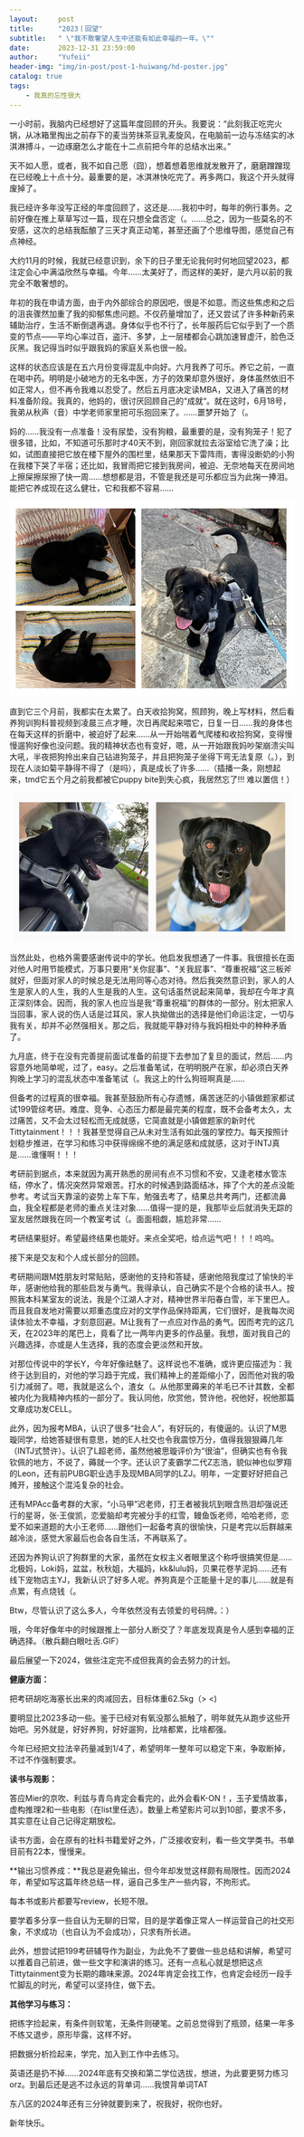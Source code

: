 ```yaml
---
layout:     post
title:      "2023丨回望"
subtitle:   " \"我不敢奢望人生中还能有如此幸福的一年。\""
date:       2023-12-31 23:59:00
author:     "Yufeii"
header-img: "img/in-post/post-1-huiwang/hd-poster.jpg"
catalog: true
tags:
    - 我真的忘性很大
---
```


一小时前，我脑内已经想好了这篇年度回顾的开头。我要说：“此刻我正吃完火锅，从冰箱里掏出之前存下的麦当劳抹茶豆乳麦旋风，在电脑前一边与冻结实的冰淇淋搏斗，一边琢磨怎么才能在十二点前把今年的总结水出来。”

天不如人愿，或者，我不如自己愿（囧），想着想着思维就发散开了，磨磨蹭蹭现在已经晚上十点十分。最重要的是，冰淇淋快吃完了。再多两口，我这个开头就得废掉了。

我已经许多年没写正经的年度回顾了，这还是……我初中时，每年的例行事务。之前好像在推上草草写过一篇，现在只想全盘否定（。……总之，因为一些莫名的不安感，这次的总结我酝酿了三天才真正动笔，甚至还画了个思维导图，感觉自己有点神经。

大约11月的时候，我就已经意识到，余下的日子里无论我何时何地回望2023，都注定会心中满溢欣然与幸福。今年……太美好了，而这样的美好，是六月以前的我完全不敢奢想的。

年初的我在申请方面，由于内外部综合的原因吧，很是不如意。而这些焦虑和之后的沮丧骤然加重了我的抑郁焦虑问题。不仅药量增加了，还又尝试了许多种新药来辅助治疗，生活不断倒退再退。身体似乎也不行了，长年服药后它似乎到了一个质变的节点——平均心率过百，盗汗、多梦，上一层楼都会心跳加速冒虚汗，脸色泛灰黑。我记得当时似乎跟我妈的家庭关系也很一般。

这样的状态应该是在五六月份变得混乱中向好。六月我养了可乐。养它之前，一直在喝中药。明明是小破地方的无名中医，方子的效果却意外很好，身体虽然依旧不如正常人，但不再令我难以忍受了。然后五月底决定读MBA，又进入了痛苦的材料准备阶段。我真的，他妈的，很讨厌回顾自己的“成就“。就在这时，6月18号，我弟从秋声（音）中学老师家里把可乐抱回来了。……噩梦开始了（。

妈的……我没有一点准备！没有尿垫，没有狗粮，最重要的是，没有狗笼子！犯了很多错，比如，不知道可乐那时才40天不到，刚回家就拉去浴室给它洗了澡；比如，试图直接把它放在楼下屋外的围栏里，结果那天下雷阵雨，害得没断奶的小狗在我楼下哭了半宿；还比如，我冒雨把它接到我房间，被迫、无奈地每天在房间地上擦屎擦尿擦了快一周……想想都是泪，不管是我还是可乐都应当为此掬一捧泪。能把它养成现在这么健壮，它和我都不容易……

![img](img\in-post\post-1-huiwang\kele-mix.jpg)

直到它三个月前，我都实在太累了。白天收拾狗窝，照顾狗，晚上写材料，然后看养狗训狗科普视频到凌晨三点才睡，次日再爬起来喂它，日复一日……我的身体也在每天这样的折磨中，被迫好了起来……从一开始喘着气爬楼和收拾狗窝，变得慢慢遛狗好像也没问题。我的精神状态也有变好，嗯，从一开始跟我妈吵架崩溃尖叫大吼，半夜把狗拎出来自己钻进狗笼子，并且把狗笼子坐得下弯无法复原（。），到现在人淡如菊平静得不得了（是吗），真是成长了许多……（插播一条，刚想起来，tmd它五个月之前我都被它puppy bite到失心疯，我居然忘了!!! 难以置信！）

![img](img\in-post\post-1-huiwang\kele-mix2.jpg)

当然此处，也格外需要感谢传说中的学长。他启发我想通了一件事。我很擅长在面对他人时用节能模式，万事只要用“关你屁事”、“关我屁事”、“尊重祝福”这三板斧就好，但面对家人的时候总是无法用同等心态对待。然后我突然意识到，家人的人生是家人的人生，我的人生是我的人生。这句话虽然说起来简单，我却在今年才真正深刻体会。因而，我的家人也应当是我“尊重祝福”的群体的一部分。别太把家人当回事，家人说的伤人话是过耳风，家人执拗做出的选择是他们命运注定，一切与我有关，却并不必然强相关。那之后，我就能平静对待与我妈相处中的种种矛盾了。



九月底，终于在没有完善提前面试准备的前提下去参加了复旦的面试，然后……内容意外地简单呢，过了，easy。之后准备笔试，在明明脱产在家，却必须白天养狗晚上学习的混乱状态中准备笔试（。我这上的什么狗班啊真是……

但备考的过程真的很幸福。我甚至鼓励所有心存遗憾，痛苦迷茫的小镇做题家都试试199管综考研。难度、竞争、心态压力都是最完美的程度，既不会备考太久，太过痛苦，又不会太过轻松而无成就感，它简直就是小镇做题家的新时代Tittytainment！！！我甚至觉得自己从未对生活有如此强的掌控力。每天按照计划稳步推进，在学习和练习中获得绵绵不绝的满足感和成就感，这对于INTJ真是……谁懂啊！！！

考研前到据点，本来就因为离开熟悉的房间有点不习惯和不安，又逢老楼水管冻结，停水了，情况突然异常艰苦。打水的时候遇到路面结冰，摔了个大的差点没能参考。考试当天靠滚的姿势上车下车，勉强去考了，结果总共考两门，还都流鼻血，我全程都是老师的重点关注对象……值得一提的是，我那毕业后就消失无踪的室友居然跟我在同一个教室考试（。面面相觑，尴尬非常……

考研结果挺好。希望最终结果也能好。来点全奖吧，给点运气吧！！！呜呜。



接下来是交友和个人成长部分的回顾。

考研期间跟M姓朋友时常贴贴，感谢他的支持和答疑，感谢他陪我度过了愉快的半年，感谢他给我的那些启发与勇气。我得承认，自己确实不是个合格的读书人。按照我本科某室友的说法，我是个江湖人才对，精神世界半阳春白雪，半下里巴人。而且我自发地对需要以郑重态度应对的文学作品保持距离，它们很好，是我每次阅读体验太不幸福，才刻意回避。M让我有了一点应对作品的勇气。因而考完的这几天，在2023年的尾巴上，竟看了比一两年内更多的作品量。我想，面对我自己的兴趣选择，亦或是人生选择，我的态度会更淡然和开放。

对那位传说中的学长Y，今年好像祛魅了。这样说也不准确，或许更应描述为：我终于达到目的，对他的学习趋于完成，我们精神上的差距缩小了，因而他对我的吸引力减弱了。嗯，我就是这么个，渣女（。从他那里薅来的羊毛已不计其数，全都被内化为我精神内核的一部分了。我认同他，欣赏他，赞许他，祝他好，祝他那篇文章成功发CELL。

此外，因为报考MBA，认识了很多“社会人”，有好玩的，有傻逼的。认识了M思璇同学，给她答疑很有意思，她的E人社交也令我震惊万分，值得我狠狠薅几年（INTJ式赞许）。认识了L超老师，虽然他被思璇评价为“很油”，但确实也有令我钦佩的地方，不说了，薅就一个字。还认识了麦霸学二代Z志浩，貌似神也似罗翔的Leon，还有前PUBG职业选手及现MBA同学的LZJ。明年，一定要好好把自己摊开，接触这个混沌复杂的社会。

还有MPAcc备考群的大家，“小马甲”迟老师，打王者被我坑到眼含热泪却强说还行的星哥，张·王俊凯，恋爱脑却考完被分手的红雪，鳗鱼饭老师，哈哈老师，恋爱不如来道题的大小王老师……跟他们一起备考真的很愉快，只是考完以后群越来越冷淡，感觉大家最后也会各自生活，不再联系了。

还因为养狗认识了狗群里的大家，虽然在女权主义者眼里这个称呼很搞笑但是……北极妈，Loki妈，盆盆，秋秋姐，大福妈，kk&lulu妈，贝果花卷芋泥妈……还有线下宠物店主YJ，我新认识了好多人呢。养狗真是个正能量十足的事儿……就是有点累，有点烧钱（。



Btw，尽管认识了这么多人，今年依然没有去领爱的号码牌。：）



哦，今年好像年中的时候跟推上一部分人断交了？年底发现真是令人感到幸福的正确选择。（散兵翻白眼吐舌.GIF）



最后展望一下2024，做些注定完不成但我真的会去努力的计划。

**健康方面：**

把考研胡吃海塞长出来的肉减回去，目标体重62.5kg（> <)

要明显比2023多动一些。鉴于已经对有氧没那么抵触了，明年就先从跑步这些开始吧。另外就是，好好养狗，好好遛狗，比啥都累，比啥都强。

今年已经把文拉法辛药量减到1/4了，希望明年一整年可以稳定下来，争取断掉，不过不作强制要求。

**读书与观影：**

答应Mier的京吹、利兹与青鸟肯定会看完的，此外会看K-ON！，玉子爱情故事，虚构推理2和一些电影（在list里任选）。数量上希望影片可以到10部，要求不多，其实意在让自己记得定期放松。

读书方面，会在原有的社科书籍爱好之外，广泛接收安利，看一些文学类书。书单目前有22本，慢慢来。

**输出习惯养成：**我总是避免输出，但今年却发觉这样颇有局限性。因而2024年，希望如写这篇年终总结一样，逼自己多生产一些内容，不拘形式。

每本书或影片都要写review，长短不限。

要学着多分享一些自认为无聊的日常，目的是学着像正常人一样运营自己的社交形象，不求成功（也自认为不会成功），只求有所长进。

此外，想尝试把199考研辅导作为副业，为此免不了要做一些总结和讲解，希望可以推着自己前进，做一些文字和演讲的练习。还有一点私心就是想把这点Tittytainment变为长期的趣味来源。2024年肯定会找工作，也肯定会经历一段手忙脚乱的时光，希望可以坚持住，做下去。

**其他学习与练习：**

把练字捡起来，有条件则软笔，无条件则硬笔。之前总觉得到了瓶颈，结果一年多不练又退步，原形毕露，这样不好。

把数据分析捡起来，学完，加入到工作中去练习。

英语还是扔不掉……2024年底有交换和第二学位选拔，想进，为此要更努力练习orz。到最后还是逃不过永远的背单词……我恨背单词TAT



东八区的2024年还有三分钟就要到来了，祝我好，祝你也好。



新年快乐。